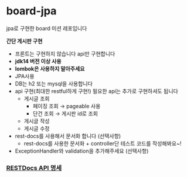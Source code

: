 # board-jpa
jpa로 구현한 board 미션 레포입니다

**간단 게시판 구현**

- 프론트는 구현하지 않습니다 api만 구현합니다
- **jdk14 버전 이상 사용**
- **lombok은 사용하지 말아주세요**
- JPA사용
- DB는 h2 또는 mysql을 사용합니다
- api 구현(최대한 restful하게 구현!) 필요한 api는 추가로 구현하셔도 됩니다
    - 게시글 조회
        - 페이징 조회 → pageable 사용
        - 단건 조회 → 게시판 id로 조회
    - 게시글 작성
    - 게시글 수정
- rest-docs를 사용해서 문서화 합니다 (선택사항)
    - rest-docs를 사용한 문서화 + controller단 테스트 코드를 작성해봐요~!
- ExceptionHandler와 validation을 추가해주세요 (선택사항)

### [RESTDocs API 명세](src/main/resources/static/docs/index.html)
